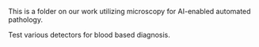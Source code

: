 This is a folder on our work utilizing microscopy for AI-enabled automated pathology.

Test various detectors for blood based diagnosis.
